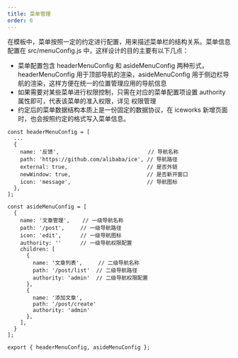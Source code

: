 ```yaml
---
title: 菜单管理
order: 6
---
```


在模板中，菜单按照一定的约定进行配置，用来描述菜单栏的结构关系。菜单信息配置在 src/menuConfig.js 中，这样设计的目的主要有以下几点：

- 菜单配置包含 headerMenuConfig 和 asideMenuConfig 两种形式，headerMenuConfig 用于顶部导航的渲染，asideMenuConfig 用于侧边栏导航的渲染，这样方便在统一的位置管理应用的导航信息
- 如果需要对某些菜单进行权限控制，只需在对应的菜单配置项设置 authority 属性即可，代表该菜单的准入权限，详见 权限管理
- 约定后的菜单数据结构本质上是一份固定的数据协议，在 iceworks 新增页面时，也会按照约定的格式写入菜单信息。

```
const headerMenuConfig = [
  ...
  {
    name: '反馈',                            // 导航名称
    path: 'https://github.com/alibaba/ice', // 导航路径
    external: true,                         // 是否外链
    newWindow: true,                        // 是否新开窗口
    icon: 'message',                        // 导航图标
  },
];

const asideMenuConfig = [
  {
    name: '文章管理',    // 一级导航名称
    path: '/post',     // 一级导航路径
    icon: 'edit',      // 一级导航图标
    authority: ''      // 一级导航权限配置
    children: [
      {
        name: '文章列表',     // 二级导航名称
        path: '/post/list'  // 二级导航路径
        authority: 'admin'  // 二级导航权限配置
      },
      {
        name: '添加文章',
        path: '/post/create'
        authority: 'admin'
      },
    ],
  }
];

export { headerMenuConfig, asideMenuConfig };
```
